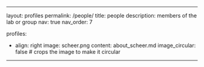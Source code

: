 
---
layout: profiles
permalink: /people/
title: people
description: members of the lab or group
nav: true
nav_order: 7


profiles:
  - align: right
    image: scheer.png
    content: about_scheer.md
    image_circular: false # crops the image to make it circular

---
    
 

